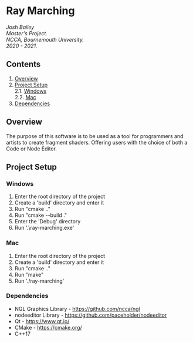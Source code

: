 # Ray Marching
*Josh Bailey*<br />
*Master's Project.*<br />
*NCCA, Bournemouth University.*<br />
*2020 - 2021.*<br />

## Contents
1. [Overview](#overview)
2. [Project Setup](#project-setup)<br />
	2.1. [Windows](#windows)<br />
	2.2. [Mac](#mac)<br />
3. [Dependencies](#dependencies)

## Overview
The purpose of this software is to be used as a tool for programmers and artists to create fragment shaders. Offering users with the choice of both a Code or Node Editor.

## Project Setup
### Windows
1. Enter the root directory of the project
2. Create a 'build' directory and enter it
3. Run "cmake .."
4. Run "cmake --build ."
5. Enter the 'Debug' directory
6. Run '.\ray-marching.exe'

### Mac
1. Enter the root directory of the project
2. Create a 'build' directory and enter it
3. Run "cmake .."
4. Run "make"
5. Run './ray-marching'

### Dependencies
- NGL Graphics Library - https://github.com/ncca/ngl
- nodeeditor Library - https://github.com/paceholder/nodeeditor
- Qt - https://www.qt.io/
- CMake - https://cmake.org/<br />
- C++17
